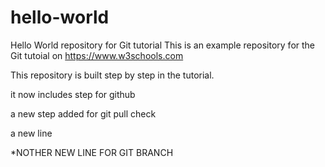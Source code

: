 # hello-world
Hello World repository for Git tutorial
This is an example repository for the Git tutoial on https://www.w3schools.com

This repository is built step by step in the tutorial.

it now includes step for github

a new step added for git pull check


 a new line

*NOTHER NEW LINE FOR GIT BRANCH

